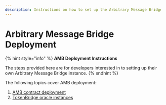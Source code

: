 ```yaml
---
description: Instructions on how to set up the Arbitrary Message Bridge
---
```


# Arbitrary Message Bridge Deployment

{% hint style="info" %}
**AMB Deployment Instructions**

The steps provided here are for developers interested in to setting up their own Arbitrary Message Bridge instance.
{% endhint %}

The following topics cover AMB deployment:

1. [AMB contract deployment](https://docs.tokenbridge.net/amb-bridge/arbitrary-message-bridge-deployment/1-amb-contracts-deployment)
2. [TokenBridge oracle instances](https://docs.tokenbridge.net/amb-bridge/arbitrary-message-bridge-deployment/2-tokenbridge-oracle-instance)

